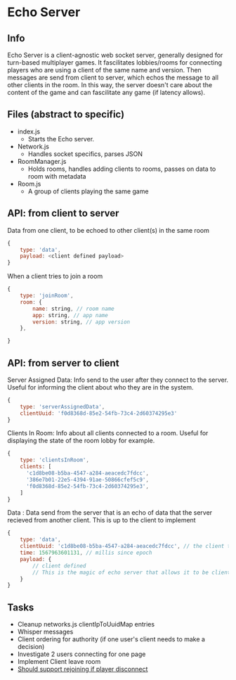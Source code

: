 # Echo Server

## Info

Echo Server is a client-agnostic web socket server, generally designed for turn-based multiplayer games.  It fascilitates lobbies/rooms for connecting players who are using a client of the same name and version.  Then messages are send from client to server, which echos the message to all other clients in the room.  In this way, the server doesn't care about the content of the game and can fascilitate any game (if latency allows).

## Files (abstract to specific)

- index.js
  - Starts the Echo server.
- Network.js
  - Handles socket specifics, parses JSON
- RoomManager.js
  - Holds rooms, handles adding clients to rooms, passes on data to room with metadata
- Room.js
  - A group of clients playing the same game

## API: from client to server

Data from one client, to be echoed to other client(s) in the same room

``` js
{
    type: 'data',
    payload: <client defined payload>
}
```

When a client tries to join a room

``` js
{
    type: 'joinRoom',
    room: {
        name: string, // room name
        app: string, // app name
        version: string, // app version
    },

}
```

## API: from server to client

Server Assigned Data: Info send to the user after they connect to the server. Useful for informing the client about who they are in the system.

```js
{
    type: 'serverAssignedData',
    clientUuid: 'f0d8368d-85e2-54fb-73c4-2d60374295e3'
}
```

Clients In Room: Info about all clients connected to a room. Useful for displaying the state of the room lobby for example.

```js
{
    type: 'clientsInRoom',
    clients: [
      'c1d8be08-b5ba-4547-a284-aeacedc7fdcc',
      '386e7b01-22e5-4394-91ae-50866cfef5c9',
      'f0d8368d-85e2-54fb-73c4-2d60374295e3',
    ]
}
```

Data : Data send from the server that is an echo of data that the server recieved from another client.  This is up to the client to implement

```js
{
    type: 'data',
    clientUuid: 'c1d8be08-b5ba-4547-a284-aeacedc7fdcc', // the client that sent the message
    time: 1567963601131, // millis since epoch
    payload: {
        // client defined
        // This is the magic of echo server that allows it to be client agnostic
    }
}
```

## Tasks

- Cleanup networks.js clientIpToUuidMap entries
- Whisper messages
- Client ordering for authority (if one user's client needs to make a decision)
- Investigate 2 users connecting for one page
- Implement Client leave room
- [Should support rejoining if player disconnect](https://github.com/websockets/ws#how-to-detect-and-close-broken-connections)
